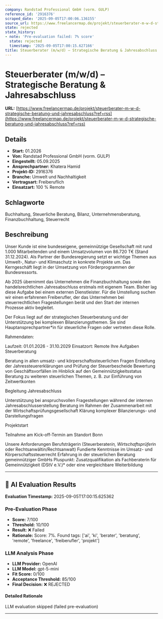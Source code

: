 ```yaml
---
company: Randstad Professional GmbH (vorm. GULP)
reference_id: '2916376'
scraped_date: '2025-09-05T17:00:06.136155'
source_url: https://www.freelancermap.de/projekt/steuerberater-m-w-d-strategische-beratung-und-jahresabschluss?ref=rss
state: rejected
state_history:
- note: 'Pre-evaluation failed: 7% score'
  state: rejected
  timestamp: '2025-09-05T17:00:15.627166'
title: Steuerberater (m/w/d) – Strategische Beratung & Jahresabschluss
---
```



# Steuerberater (m/w/d) – Strategische Beratung & Jahresabschluss
**URL:** [https://www.freelancermap.de/projekt/steuerberater-m-w-d-strategische-beratung-und-jahresabschluss?ref=rss](https://www.freelancermap.de/projekt/steuerberater-m-w-d-strategische-beratung-und-jahresabschluss?ref=rss)
## Details
- **Start:** 01.2026
- **Von:** Randstad Professional GmbH (vorm. GULP)
- **Eingestellt:** 05.09.2025
- **Ansprechpartner:** Khatera Hamid
- **Projekt-ID:** 2916376
- **Branche:** Umwelt und Nachhaltigkeit
- **Vertragsart:** Freiberuflich
- **Einsatzart:** 100
                                                % Remote

## Schlagworte
Buchhaltung, Steuerliche Beratung, Bilanz, Unternehmensberatung, Finanzbuchhaltung, Steuerrecht

## Beschreibung
Unser Kunde ist eine bundeseigene, gemeinnützige Gesellschaft mit rund 1.000 Mitarbeitenden und einem Umsatzvolumen von 86.720 T€ (Stand 31.12.2024). Als Partner der Bundesregierung setzt er wichtige Themen aus Umwelt-, Natur- und Klimaschutz in konkrete Projekte um. Das Kerngeschäft liegt in der Umsetzung von Förderprogrammen der Bundesressorts.

Ab 2025 übernimmt das Unternehmen die Finanzbuchhaltung sowie den handelsrechtlichen Jahresabschluss erstmals mit eigenem Team. Bisher lag diese Aufgabe bei einem externen Dienstleister. Für die Umstellung suchen wir einen erfahrenen Freiberufler, der das Unternehmen bei steuerrechtlichen Fragestellungen berät und den Start der internen Prozesse aktiv begleitet.

Der Fokus liegt auf der strategischen Steuerberatung und der Unterstützung bei komplexen Bilanzierungsthemen. Sie sind Hauptansprechpartner*in für steuerliche Fragen oder vertreten diese Rolle.

Rahmendaten:

Laufzeit: 01.01.2026 - 31.10.2029
Einsatzort: Remote
Ihre Aufgaben
Steuerberatung

Beratung in allen umsatz- und körperschaftssteuerlichen Fragen
Erstellung der Jahressteuererklärungen und Prüfung der Steuerbescheide
Bewertung von Geschäftsvorfällen im Hinblick auf den Gemeinnützigkeitsstatus
Beratung zu weiteren steuerlichen Themen, z. B. zur Einführung von Zeitwertkonten

Begleitung Jahresabschluss

Unterstützung bei anspruchsvollen Fragestellungen während der internen Jahresabschlusserstellung
Beratung im Rahmen der Zusammenarbeit mit der Wirtschaftsprüfungsgesellschaft
Klärung komplexer Bilanzierungs- und Darstellungsfragen

Projektstart

Teilnahme am Kick-off-Termin am Standort Bonn

Unsere Anforderungen
Berufsträgerin (Steuerberater*in, Wirtschaftsprüfer*in oder Rechtsanwältin/Rechtsanwalt)
Fundierte Kenntnisse im Umsatz- und Körperschaftssteuerrecht
Erfahrung in der steuerlichen Beratung gemeinnütziger GmbHs
Pluspunkt: Zusatzqualifikation als Fachberaterin für Gemeinnützigkeit (DStV e.V.)* oder eine vergleichbare Weiterbildung

---

## 🤖 AI Evaluation Results

**Evaluation Timestamp:** 2025-09-05T17:00:15.625362

### Pre-Evaluation Phase
- **Score:** 7/100
- **Threshold:** 10/100
- **Result:** ❌ Failed
- **Rationale:** Score: 7%. Found tags: ['ai', 'ki', 'berater', 'beratung', 'remote', 'freelance', 'freiberufler', 'projekt']

### LLM Analysis Phase
- **LLM Provider:** OpenAI
- **LLM Model:** gpt-5-mini
- **Fit Score:** 0/100
- **Acceptance Threshold:** 85/100
- **Final Decision:** ❌ REJECTED

#### Detailed Rationale
LLM evaluation skipped (failed pre-evaluation)

---
